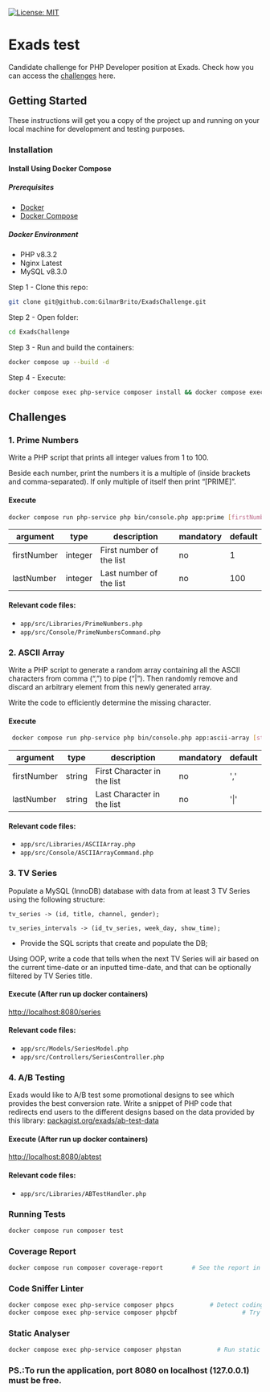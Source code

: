 [![License: MIT](https://img.shields.io/badge/License-MIT-brightgreen.svg)](https://opensource.org/licenses/MIT)

# Exads test
Candidate challenge for PHP Developer position at Exads.
Check how you can access the [challenges](#challenges) here.

## Getting Started
These instructions will get you a copy of the project up and running on your local machine for development and testing purposes.

### Installation

#### Install Using Docker Compose
##### Prerequisites
- [Docker](https://docs.docker.com/engine/install/)
- [Docker Compose](https://docs.docker.com/compose/install/)

##### Docker Environment

- PHP v8.3.2
- Nginx Latest
- MySQL v8.3.0

Step 1 - Clone this repo:

```BASH
git clone git@github.com:GilmarBrito/ExadsChallenge.git
```

Step 2 - Open folder:

```BASH
cd ExadsChallenge
```

Step 3 - Run and build the containers:

```BASH
docker compose up --build -d
```

Step 4 - Execute:

```BASH
docker compose exec php-service composer install && docker compose exec php-service composer dump-autoload --optimize
```

## Challenges
### 1. Prime Numbers
Write a PHP script that prints all integer values from 1 to 100.

Beside each number, print the numbers it is a multiple of (inside brackets and comma-separated). If
only multiple of itself then print “[PRIME]”.

#### Execute

```BASH
docker compose run php-service php bin/console.php app:prime [firstNumber] [lastNumber]
```

| argument    | type    | description              | mandatory | default |
| ----------- | ------- | ------------------------ | --------- | ------- |
| firstNumber | integer | First number of the list | no        | 1       |
| lastNumber  | integer | Last number of the list  | no        | 100     |

#### Relevant code files:

* `app/src/Libraries/PrimeNumbers.php`
* `app/src/Console/PrimeNumbersCommand.php`

### 2. ASCII Array
Write a PHP script to generate a random array containing all the ASCII characters from comma (“,”) to
pipe (“|”). Then randomly remove and discard an arbitrary element from this newly generated array.

Write the code to efficiently determine the missing character.

#### Execute

```BASH
 docker compose run php-service php bin/console.php app:ascii-array [startChar] [lastChar]
```

| argument    | type    | description                 | mandatory | default |
| ----------- | ------- | --------------------------- | --------- | ------- |
| firstNumber | string  | First Character in the list | no        | ','     |
| lastNumber  | string  | Last Character in the list  | no        | '\|'    |

#### Relevant code files:

* `app/src/Libraries/ASCIIArray.php`
* `app/src/Console/ASCIIArrayCommand.php`

### 3. TV Series
Populate a MySQL (InnoDB) database with data from at least 3 TV Series using the following structure:

`tv_series -> (id, title, channel, gender);`

`tv_series_intervals -> (id_tv_series, week_day, show_time);`

* Provide the SQL scripts that create and populate the DB;

Using OOP, write a code that tells when the next TV Series will air based on the current time-date or an
inputted time-date, and that can be optionally filtered by TV Series title.

#### Execute (After run up docker containers)

[http://localhost:8080/series](http://localhost:8080/series)

#### Relevant code files:

* `app/src/Models/SeriesModel.php`
* `app/src/Controllers/SeriesController.php`

### 4. A/B Testing
Exads would like to A/B test some promotional designs to see which provides the best conversion rate.
Write a snippet of PHP code that redirects end users to the different designs based on the data
provided by this library: [packagist.org/exads/ab-test-data](https://packagist.org/packages/exads/ab-test-data)

#### Execute (After run up docker containers)

[http://localhost:8080/abtest](http://localhost:8080/abtest)

#### Relevant code files:

* `app/src/Libraries/ABTestHandler.php`

### Running Tests

```BASH
docker compose run composer test
```

### Coverage Report

```BASH
docker compose run composer coverage-report        # See the report in tests/coverage/reports/index.html
```

### Code Sniffer Linter

```BASH
docker compose exec php-service composer phpcs          # Detect coding standards violations (PSR-1, PSR-2, PSR-12)
docker compose exec php-service composer phpcbf                  # Try to automatically correct this coding standard violations
```

### Static Analyser

```BASH
docker compose exec php-service composer phpstan          # Run static analyser
```

### PS.:To run the application, port 8080 on localhost (127.0.0.1) must be free.
